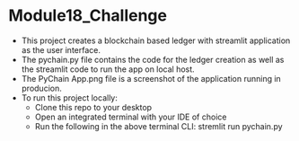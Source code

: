 # Module18_Challenge
* This project creates a blockchain based ledger with streamlit application as the user interface.
* The pychain.py file contains the code for the ledger creation as well as the streamlit code to run the app on local host.
* The PyChain App.png file is a screenshot of the application running in producion.
* To run this project locally:
    * Clone this repo to your desktop
    * Open an integrated terminal with your IDE of choice
    * Run the following in the above terminal CLI: stremlit run pychain.py